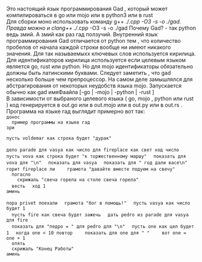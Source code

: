 Это настоящий язык программирования Gad , который может компилироваться в go или mojo или в python3 или в rust  
Для сборки моно использовать команду g++ ./*.cpp -O3 -s -o ./gad. Правда можно и clang++ ./*.cpp -O3 -s -o ./gad 
Почему Gad? - так python ведь змий. А змий как раз гад ползучий. Внутренний язык программирования Gad отличается от python тем , что количество пробелов от начала каждой строки вообще ни имеют никакого значения. Для так называемыхх ключевых слов используется кирилица. Для идентификаторов кирилица используется если целевым языком является go, rust или python. Но для mojo идентификаторы обязательно должны быть латинскими буквами.
Следует заметить , что gad несколько больше чем препроцессор. На самом деле замышлялся для абстрагирования от некоторых неудобств языка mojo. 
Запускается обычно как gad имяФаайла [-go | -mojo | -python | -rust ]  
В зависимости от выбраного целевого языка ( go, mojo , python или rust ) код генерируется в out.go или в out.mojo или в out.py или в out.rs .  
Программа на языке гад выглядит примерно вот так:  
`донос`  
`  пример программы на языке гад`   
`зри`    
  
`пусть voldemar как строка будет "дурак"` 

`дело parade для vasya как число для fireplace как свет ход число` 
` пусть vova как строка будет "к торжественному маршу"` 
`  показать для vova для "\n"` 
`  показать для vasya` 
`  показать для " год дали васе\n"` 
`  горит fireplace ли` 
`    грамота "давайте вместе подуем на свечу"`  
`  погасло`  
`    скрижаль "свеча горела на столе свеча горела"`  
`  весть` 
`  ход 1`  
`аминь`  
  
`пора privet поехали` 
`  грамота "бог в помощь!"` 
`  пусть vasya как число будет 1`  
`  пусть fire как свеча будет зажечь` 
`  дать pedro из parade для vasya для fire`   
`  показать для "педро = " для pedro для "\n"`
`  пусть one как цел будет 1`
`  когда one < 10 повтор` 
`    показать для one для " "` 
`    вот one = one + 1`  
`  опять`   
`  скрижаль "Конец Работы"`   
`аминь`  
